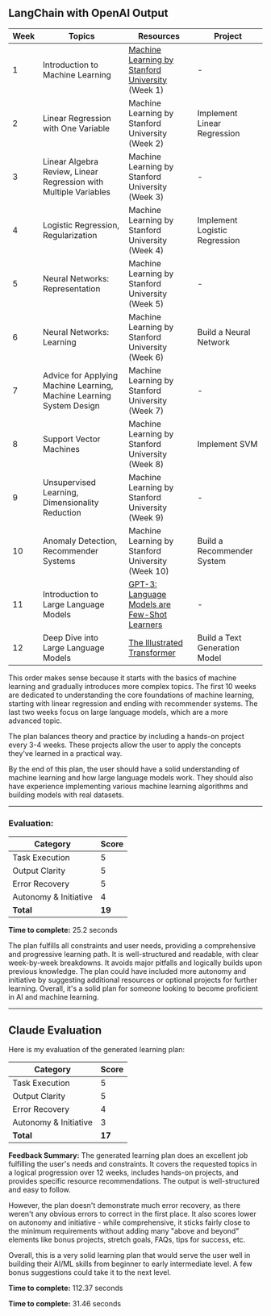 ## LangChain with OpenAI Output

| Week | Topics | Resources | Project |
|------|--------|-----------|---------|
| 1 | Introduction to Machine Learning | [Machine Learning by Stanford University](https://www.coursera.org/learn/machine-learning) (Week 1) | - |
| 2 | Linear Regression with One Variable | Machine Learning by Stanford University (Week 2) | Implement Linear Regression |
| 3 | Linear Algebra Review, Linear Regression with Multiple Variables | Machine Learning by Stanford University (Week 3) | - |
| 4 | Logistic Regression, Regularization | Machine Learning by Stanford University (Week 4) | Implement Logistic Regression |
| 5 | Neural Networks: Representation | Machine Learning by Stanford University (Week 5) | - |
| 6 | Neural Networks: Learning | Machine Learning by Stanford University (Week 6) | Build a Neural Network |
| 7 | Advice for Applying Machine Learning, Machine Learning System Design | Machine Learning by Stanford University (Week 7) | - |
| 8 | Support Vector Machines | Machine Learning by Stanford University (Week 8) | Implement SVM |
| 9 | Unsupervised Learning, Dimensionality Reduction | Machine Learning by Stanford University (Week 9) | - |
| 10 | Anomaly Detection, Recommender Systems | Machine Learning by Stanford University (Week 10) | Build a Recommender System |
| 11 | Introduction to Large Language Models | [GPT-3: Language Models are Few-Shot Learners](https://arxiv.org/abs/2005.14165) | - |
| 12 | Deep Dive into Large Language Models | [The Illustrated Transformer](http://jalammar.github.io/illustrated-transformer/) | Build a Text Generation Model |

This order makes sense because it starts with the basics of machine learning and gradually introduces more complex topics. The first 10 weeks are dedicated to understanding the core foundations of machine learning, starting with linear regression and ending with recommender systems. The last two weeks focus on large language models, which are a more advanced topic. 

The plan balances theory and practice by including a hands-on project every 3-4 weeks. These projects allow the user to apply the concepts they've learned in a practical way. 

By the end of this plan, the user should have a solid understanding of machine learning and how large language models work. They should also have experience implementing various machine learning algorithms and building models with real datasets. 

---

### Evaluation:

| Category | Score |
|----------|-------|
| Task Execution | 5 |
| Output Clarity | 5 |
| Error Recovery | 5 |
| Autonomy & Initiative | 4 |
| **Total** | **19** |

**Time to complete:** 25.2 seconds

The plan fulfills all constraints and user needs, providing a comprehensive and progressive learning path. It is well-structured and readable, with clear week-by-week breakdowns. It avoids major pitfalls and logically builds upon previous knowledge. The plan could have included more autonomy and initiative by suggesting additional resources or optional projects for further learning. Overall, it's a solid plan for someone looking to become proficient in AI and machine learning.

---

## Claude Evaluation

Here is my evaluation of the generated learning plan:

| Category | Score |
|----------|-------|
| Task Execution | 5 |
| Output Clarity | 5 |  
| Error Recovery | 4 |
| Autonomy & Initiative | 3 |
| **Total** | **17** |

**Feedback Summary:**
The generated learning plan does an excellent job fulfilling the user's needs and constraints. It covers the requested topics in a logical progression over 12 weeks, includes hands-on projects, and provides specific resource recommendations. The output is well-structured and easy to follow. 

However, the plan doesn't demonstrate much error recovery, as there weren't any obvious errors to correct in the first place. It also scores lower on autonomy and initiative - while comprehensive, it sticks fairly close to the minimum requirements without adding many "above and beyond" elements like bonus projects, stretch goals, FAQs, tips for success, etc.

Overall, this is a very solid learning plan that would serve the user well in building their AI/ML skills from beginner to early intermediate level. A few bonus suggestions could take it to the next level.

**Time to complete:** 112.37 seconds

**Time to complete:** 31.46 seconds
